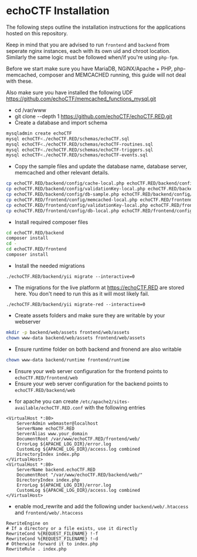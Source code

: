 # echoCTF Installation
The following steps outline the installation instructions for the applications hosted on this repository.

Keep in mind that you are advised to run `frontend` and `backend` from seperate nginx instances, each with its own uid and chroot location. Similarly the same logic must be followed when/if you're using `php-fpm`.

Before we start make sure you have MariaDB, NGiNX/Apache + PHP, php-memcached, composer and MEMCACHED running, this guide will not deal with these. 

Also make sure you have installed the following UDF https://github.com/echoCTF/memcached_functions_mysql.git

* cd /var/www
* git clone --depth 1 https://github.com/echoCTF/echoCTF.RED.git
* Create a database and import schema
```sh
mysqladmin create echoCTF
mysql echoCTF<./echoCTF.RED/schemas/echoCTF.sql
mysql echoCTF<./echoCTF.RED/schemas/echoCTF-routines.sql
mysql echoCTF<./echoCTF.RED/schemas/echoCTF-triggers.sql
mysql echoCTF<./echoCTF.RED/schemas/echoCTF-events.sql
```

* Copy the sample files and update the database name, database server, memcached and other relevant details.
```sh
cp echoCTF.RED/backend/config/cache-local.php echoCTF.RED/backend/config/cache.php
cp echoCTF.RED/backend/config/validationKey-local.php echoCTF.RED/backend/config/validationKey.php
cp echoCTF.RED/backend/config/db-sample.php echoCTF.RED/backend/config/db.php
cp echoCTF.RED/frontend/config/memcached-local.php echoCTF.RED/frontend/config/memcached.php
cp echoCTF.RED/frontend/config/validationKey-local.php echoCTF.RED/frontend/config/validationKey.php
cp echoCTF.RED/frontend/config/db-local.php echoCTF.RED/frontend/config/db.php
```

* Install required composer files
```sh
cd echoCTF.RED/backend
composer install
cd -
cd echoCTF.RED/frontend
composer install
```
* Install the needed migrations
```
./echoCTF.RED/backend/yii migrate --interactive=0
```

* The migrations for the live platform at https://echoCTF.RED are stored here. You don't need to run this as it will most likely fail.
```
./echoCTF.RED/backend/yii migrate-red --interactive=0
```

* Create assets folders and make sure they are writable by your webserver
```sh
mkdir -p backend/web/assets frontend/web/assets
chown www-data backend/web/assets frontend/web/assets
```

* Ensure runtime folder on both backend and fronend are also writable
```sh
chown www-data backend/runtime frontend/runtime
```

* Ensure your web server configuration for the frontend points to `echoCTF.RED/frontend/web`
* Ensure your web server configuration for the backend points to `echoCTF.RED/backend/web`
 - for apache you can create `/etc/apache2/sites-available/echoCTF.RED.conf` with the following entries
```
<VirtualHost *:80>
    ServerAdmin webmaster@localhost
    ServerName echoCTF.RED
    ServerAlias www.your_domain
    DocumentRoot /var/www/echoCTF.RED/frontend/web/
    ErrorLog ${APACHE_LOG_DIR}/error.log
    CustomLog ${APACHE_LOG_DIR}/access.log combined
    DirectoryIndex index.php
</VirtualHost>
<VirtualHost *:80>
    ServerName backend.echoCTF.RED
    DocumentRoot "/var/www/echoCTF.RED/backend/web/"
    DirectoryIndex index.php
    ErrorLog ${APACHE_LOG_DIR}/error.log
    CustomLog ${APACHE_LOG_DIR}/access.log combined
</VirtualHost>
```

 - enable mod_rewrite and add the following under `backend/web/.htaccess` and `frontend/web/.htaccess`
```
RewriteEngine on
# If a directory or a file exists, use it directly
RewriteCond %{REQUEST_FILENAME} !-f
RewriteCond %{REQUEST_FILENAME} !-d
# Otherwise forward it to index.php
RewriteRule . index.php
```
